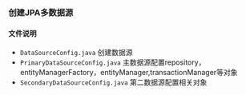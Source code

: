 ### 创建JPA多数据源
#### 文件说明
+ `DataSourceConfig.java` 创建数据源
+ `PrimaryDataSourceConfig.java` 主数据源配置repository，entityManagerFactory，entityManager,transactionManager等对象
+ `SecondaryDataSourceConfig.java` 第二数据源配置相关对象

